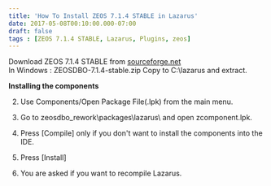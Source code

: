 ```yaml
---
title: 'How To Install ZEOS 7.1.4 STABLE in Lazarus'
date: 2017-05-08T00:10:00.000-07:00
draft: false
tags : [ZEOS 7.1.4 STABLE, Lazarus, Plugins, zeos]
---
```


Download ZEOS 7.1.4 STABLE from [sourceforge.net](http://sourceforge.net/projects/zeoslib/)  
In Windows : ZEOSDBO-7.1.4-stable.zip Copy to C:\\lazarus and extract.  
  
**Installing the components**  

  

  
2.  Use Components/Open Package File(.lpk) from the main menu.
  
4.  Go to zeosdbo_rework\\packages\\lazarus\ and open zcomponent.lpk.
  
6.  Press \[Compile\] only if you don't want to install the components into the IDE.
  
8.  Press \[Install\]
  
10.  You are asked if you want to recompile Lazarus.